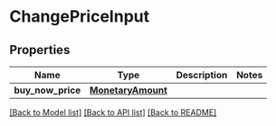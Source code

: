 # ChangePriceInput

## Properties
Name | Type | Description | Notes
------------ | ------------- | ------------- | -------------
**buy_now_price** | [**MonetaryAmount**](MonetaryAmount.md) |  | 

[[Back to Model list]](../README.md#documentation-for-models) [[Back to API list]](../README.md#documentation-for-api-endpoints) [[Back to README]](../README.md)


